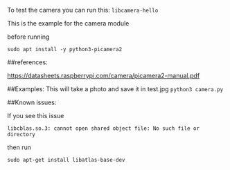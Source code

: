 To test the camera you can run this:
`libcamera-hello`


This is the example for the camera module

before running

`sudo apt install -y python3-picamera2`

##references:

https://datasheets.raspberrypi.com/camera/picamera2-manual.pdf

##Examples:
This will take a photo and save it in test.jpg
`python3 camera.py`

##Known issues:

If you see this issue

`libcblas.so.3: cannot open shared object file: No such file or directory`

then run

`sudo apt-get install libatlas-base-dev`


